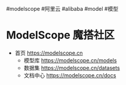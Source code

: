 #modelscope #阿里云 #alibaba #model #模型 

# ModelScope 魔搭社区

- 首页 https://modelscope.cn 
	- 模型库 https://modelscope.cn/models 
	- 数据集 https://modelscope.cn/datasets
	- 文档中心 https://modelscope.cn/docs

